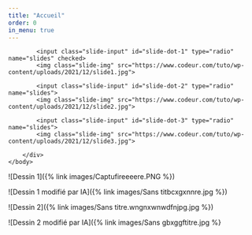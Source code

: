 ```yaml
---
title: "Accueil"
order: 0
in_menu: true
---
```

<!DOCTYPE html>
<html>
    <head>
        <title>Custom Slider</title>
    </head>
    <body>
        <div class="slider-container">
            <div class="menu">
                <label for="slide-dot-1"></label>
                <label for="slide-dot-2"></label>
                <label for="slide-dot-3"></label>
            </div>

            <input class="slide-input" id="slide-dot-1" type="radio" name="slides" checked>
            <img class="slide-img" src="https://www.codeur.com/tuto/wp-content/uploads/2021/12/slide1.jpg">

            <input class="slide-input" id="slide-dot-2" type="radio" name="slides">
            <img class="slide-img" src="https://www.codeur.com/tuto/wp-content/uploads/2021/12/slide2.jpg">

            <input class="slide-input" id="slide-dot-3" type="radio" name="slides">
            <img class="slide-img" src="https://www.codeur.com/tuto/wp-content/uploads/2021/12/slide3.jpg">

        </div>
    </body>
</html> 



![Dessin 1]({% link images/Captufireeeere.PNG %})

![Dessin 1 modifié par IA]({% link images/Sans titbcxgxnnre.jpg %})

![Dessin 2]({% link images/Sans titre.wngnxwnwdfnjpg.jpg %})

![Dessin 2 modifié par IA]({% link images/Sans gbxggftitre.jpg %} 